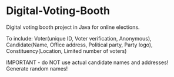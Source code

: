# Digital-Voting-Booth

Digital voting booth project in Java for online elections.

To include: 
Voter(unique ID, Voter verification, Anonymous), 
Candidate(Name, Office address, Political party, Party logo), 
Constituency(Location, Limited number of voters)

IMPORTANT - do NOT use actual candidate names and addresses! Generate random names!
